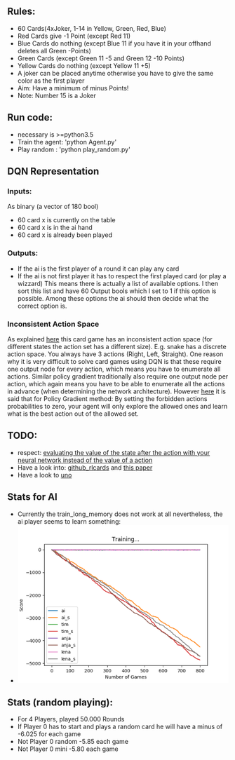 ## Rules:
*	60 	   Cards(4xJoker, 1-14 in Yellow, Green, Red, Blue)
*	Red    Cards give -1 Point (except Red 11)
*	Blue   Cards do nothing    (except Blue 11 if you have it in your offhand deletes all Green -Points)
*	Green  Cards			   (except Green 11 -5 and Green 12 -10 Points)
* 	Yellow Cards do nothing    (except Yellow 11 +5)
*	A joker can be placed anytime otherwise you have to give the same color as the first player
*	Aim:	Have a minimum of minus Points!
* 	Note: Number 15 is a Joker

## Run code:
* necessary is >=python3.5
* Train the agent: 'python Agent.py'
* Play random    : 'python play_random.py'

## DQN Representation
### Inputs:
As binary (a vector of 180 bool)
* 60 card x is currently on the table
* 60 card x is in the ai hand
* 60 card x is already been played

### Outputs:
*    If the ai is the first player of a round it can play any card
*    If the ai is not first player it has to respect the first played card (or play a wizzard)
This means there is actually a list of available options. I then sort this list and have 60 Output bools which I set to 1 if this option is possible. Among these options the ai should then decide what the correct option is.

### Inconsistent Action Space
As explained [here](https://ai.stackexchange.com/questions/9491/inconsistent-action-space-in-reinforcement-learning) this card game has an inconsistent action space (for different states the action set has a different size). E.g. snake has a discrete action space. You always have 3 actions (Right, Left, Straight). One reason why it is very difficult to solve card games using DQN is that these require one output node for every action, which means you have to enumerate all actions. Similar policy gradient traditionally also require one output node per action, which again means you have to be able to enumerate all the actions in advance (when determining the network architecture).
However [here](https://discuss.pytorch.org/t/how-to-implement-action-sampling-for-differing-allowed-actions/14481) it is said that for Policy Gradient method: By setting the forbidden actions probabilities to zero, your agent will only explore the allowed ones and learn what is the best action out of the allowed set.

## TODO:
* respect: [evaluating the value of the state after the action with your neural network instead of the value of a action](https://ai.stackexchange.com/questions/16999/dqn-card-game-how-to-represent-the-actions)
* Have a look into: [github_rlcards](https://github.com/datamllab/rlcard) and [this paper](https://arxiv.org/abs/1910.04376)
* Have a look to    [uno](https://github.com/datamllab/rlcard/blob/master/examples/uno_dqn.py)

## Stats for AI
* Currently the train_long_memory does not work at all nevertheless, the ai player seems to learn something:
* ![Ai (orange) a little bit better as the other players](imgs/ai_.png)


## Stats (random playing):
* For 4 Players, played 50.000 Rounds
* If Player 0 has to start and plays a random card he will have a minus of -6.025 for each game
* Not Player 0  random	-5.85 each game
* Not Player 0  mini	    -5.80 each game
